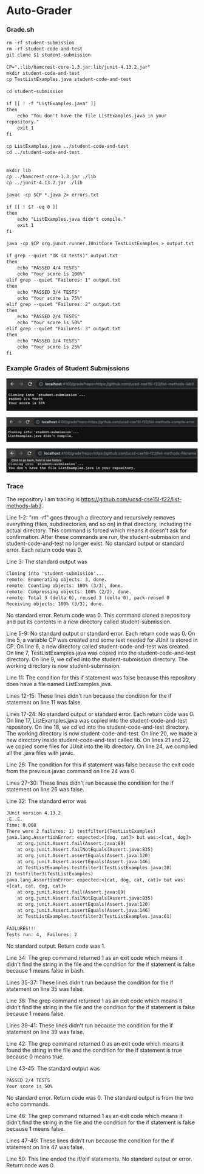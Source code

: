 # Auto-Grader
### Grade.sh
```
rm -rf student-submission
rm -rf student-code-and-test
git clone $1 student-submission

CP=".:lib/hamcrest-core-1.3.jar:lib/junit-4.13.2.jar"
mkdir student-code-and-test
cp TestListExamples.java student-code-and-test

cd student-submission

if [[ ! -f "ListExamples.java" ]]
then 
    echo "You don't have the file ListExamples.java in your repository."
    exit 1
fi

cp ListExamples.java ../student-code-and-test
cd ../student-code-and-test


mkdir lib
cp ../hamcrest-core-1.3.jar ./lib
cp ../junit-4.13.2.jar ./lib

javac -cp $CP *.java 2> errors.txt

if [[ ! $? -eq 0 ]]
then 
    echo "ListExamples.java didn't compile."
    exit 1
fi

java -cp $CP org.junit.runner.JUnitCore TestListExamples > output.txt

if grep --quiet "OK (4 tests)" output.txt
then
    echo "PASSED 4/4 TESTS"
    echo "Your score is 100%"  
elif grep --quiet "Failures: 1" output.txt
then
    echo "PASSED 3/4 TESTS"
    echo "Your score is 75%"  
elif grep --quiet "Failures: 2" output.txt
then
    echo "PASSED 2/4 TESTS"
    echo "Your score is 50%"  
elif grep --quiet "Failures: 3" output.txt
then
    echo "PASSED 1/4 TESTS"
    echo "Your score is 25%"  
fi
```

### Example Grades of Student Submissions
![Image](Screenshots/list-methods-lab3.png)
 
![Image](Screenshots/list-methods-compile-error.png)

![Image](Screenshots/list-methods-filename1.png)

### Trace
The repository I am tracing is https://github.com/ucsd-cse15l-f22/list-methods-lab3.

Line 1-2: "rm -rf" goes through a directory and recursively removes everything (files, subdirectories, and so on) in that directory, including the actual directory. This command is forced which means it doesn't ask for confirmation. After these commands are run, the student-submission and student-code-and-test no longer exist. No standard output or standard error. Each return code was 0. 

Line 3: The standard output was 
```
Cloning into 'student-submission'...
remote: Enumerating objects: 3, done.
remote: Counting objects: 100% (3/3), done.
remote: Compressing objects: 100% (2/2), done.
remote: Total 3 (delta 0), reused 3 (delta 0), pack-reused 0
Receiving objects: 100% (3/3), done.
```
No standard error. Return code was 0. This command cloned a repository and put its contents in a new directory called student-submission.

Line 5-9: No standard output or standard error. Each return code was 0. On line 5, a variable CP was created and some text needed for JUnit is stored in CP. On line 6, a new directory called student-code-and-test was created. On line 7, TestListExamples.java was copied into the student-code-and-test directory. On line 9, we cd'ed into the student-submission directory. The working directory is now student-submission.

Line 11: The condition for this if statement was false because this repository does have a file named ListExamples.java.

Lines 12-15: These lines didn't run because the condition for the if statement on line 11 was false.

Lines 17-24: No standard output or standard error. Each return code was 0. On line 17, ListExamples.java was copied into the student-code-and-test repository. On line 18, we cd'ed into the student-code-and-test directory. The working directory is now student-code-and-test. On line 20, we made a new directory inside student-code-and-test called lib. On lines 21 and 22, we copied some files for JUnit into the lib directory. On line 24, we compiled all the .java files with javac.

Line 26: The condition for this if statement was false because the exit code from the previous javac command on line 24 was 0.

Lines 27-30: These lines didn't run because the condition for the if statement on line 26 was false.

Line 32: The standard error was 
```
JUnit version 4.13.2
.E..E.
Time: 0.008
There were 2 failures: 1) testfilter1(TestListExamples)
java.lang.AssertionError: expected:<[dog, cat]> but was:<[cat, dog]>
	at org.junit.Assert.fail(Assert.java:89)
	at org.junit.Assert.failNotEquals(Assert.java:835)
	at org.junit.Assert.assertEquals(Assert.java:120)
	at org.junit.Assert.assertEquals(Assert.java:146)
	at TestListExamples.testfilter1(TestListExamples.java:28)
2) testfilter3(TestListExamples)
java.lang.AssertionError: expected:<[cat, dog, cat, cat]> but was:<[cat, cat, dog, cat]>
	at org.junit.Assert.fail(Assert.java:89)
	at org.junit.Assert.failNotEquals(Assert.java:835)
	at org.junit.Assert.assertEquals(Assert.java:120)
	at org.junit.Assert.assertEquals(Assert.java:146)
	at TestListExamples.testfilter3(TestListExamples.java:61)

FAILURES!!!
Tests run: 4,  Failures: 2
``` 
No standard output. Return code was 1. 

Line 34: The grep command returned 1 as an exit code which means it didn't find the string in the file and the condition for the if statement is false because 1 means false in bash.

Lines 35-37: These lines didn't run because the condition for the if statement on line 35 was false.

Line 38: The grep command returned 1 as an exit code which means it didn't find the string in the file and the condition for the if statement is false because 1 means false.

Lines 39-41: These lines didn't run because the condition for the if statement on line 39 was false.

Line 42: The grep command returned 0 as an exit code which means it found the string in the file and the condition for the if statement is true because 0 means true.

Line 43-45: The standard output was
```
PASSED 2/4 TESTS
Your score is 50%
```
No standard error. Return code was 0. The standard output is from the two echo commands.

Line 46: The grep command returned 1 as an exit code which means it didn't find the string in the file and the condition for the if statement is false because 1 means false.

Lines 47-49: These lines didn't run because the condition for the if statement on line 47 was false.

Line 50: This line ended the if/elif statements. No standard output or error. Return code was 0.